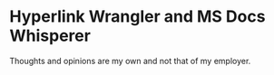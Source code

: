 # Hyperlink Wrangler and MS Docs Whisperer

Thoughts and opinions are my own and not that of my employer.
